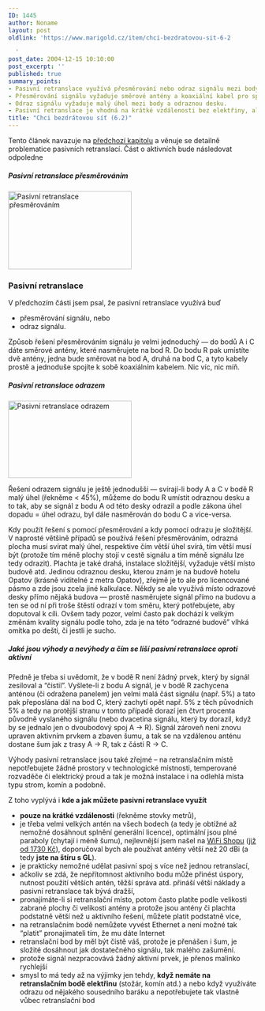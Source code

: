 ```yaml
---
ID: 1445
author: Noname
layout: post
oldlink: 'https://www.marigold.cz/item/chci-bezdratovou-sit-6-2

  '
post_date: 2004-12-15 10:10:00
post_excerpt: ''
published: true
summary_points:
- Pasivní retranslace využívá přesměrování nebo odraz signálu mezi body A a C.
- Přesměrování signálu vyžaduje směrové antény a koaxiální kabel pro spojení.
- Odraz signálu vyžaduje malý úhel mezi body a odraznou desku.
- Pasivní retranslace je vhodná na krátké vzdálenosti bez elektřiny, ale dražší.
title: "Chci bezdrátovou síť (6.2)"
---
```


<p>
Tento článek navazuje na <a href="/item/chci-bezdratovou-sit-6-1">předchozí kapitolu</a> a věnuje se detailně problematice pasivních retranslací. Část o aktivních bude následovat odpoledne</p>
<div class="rightbox">
<h5>Pasivní retranslace přesměrováním</h5>
<img src="/wp-content/uploads/cache/20041215-pasivretr1.gif" alt="Pasivní retranslace přesměrováním" width="250" height="158" /></div>
<h3>Pasivní retranslace</h3>
<p>
V předchozím části jsem psal, že pasivní retranslace využívá buď</p>

<ul>
<li>přesměrování signálu, nebo </li>
<li>odraz signálu. </li>
</ul>
<p>
Způsob řešení přesměrováním signálu je velmi jednoduchý — do bodů A i C dáte směrové antény, které nasměrujete na bod R. Do bodu R pak umístíte dvě antény, jedna bude směrovat na bod A, druhá na bod C, a tyto kabely prostě a jednoduše spojíte k sobě koaxiálním kabelem. Nic víc, nic míň.</p>

<!--more--><div class="rightbox">
<h5>Pasivní retranslace odrazem</h5>
<img src="/wp-content/uploads/cache/20041215-pasivretr2.gif" alt="Pasivní retranslace odrazem" width="250" height="156" /></div><p>
Řešení odrazem signálu je ještě jednodušší — svírají-li body A a C v bodě R malý úhel (řekněme &lt; 45%), můžeme do bodu R umístit odraznou desku a to tak, aby se signál z bodu A od této desky odrazil a podle zákona úhel dopadu = úhel odrazu, byl dále nasměrován do bodu C a vice-versa.</p>
<p>
Kdy použít řešení s pomocí přesměrování a kdy pomocí odrazu je složitější. V naprosté většině případů se používá řešení přesměrováním, odrazná plocha musí svírat malý úhel, respektive čím větší úhel svírá, tím větší musí být (protože tím méně plochy stojí v cestě signálu a tím méně signálu lze tedy odrazit). Plachta je také drahá, instalace složitější, vyžaduje větší místo budově atd. Jedinou odraznou desku, kterou znám je na budově hotelu Opatov (krásně viditelné z metra Opatov), zřejmě je to ale pro licencované pásmo a zde jsou zcela jiné kalkulace. Někdy se ale využívá místo odrazové desky přímo nějaká budova — prostě nasměrujete signál přímo na budovu a ten se od ní při troše štěstí odrazí v tom směru, který potřebujete, aby doputoval k cíli. Ovšem tady pozor, velmi často pak dochází k velkým změnám kvality signálu podle toho, zda je na této &#8220;odrazné budově&#8221; vlhká omítka po dešti, či jestli je sucho.</p>

<h5>Jaké jsou výhody a nevýhody a čím se liší pasivní retranslace oproti aktivní</h5>
<p>
Předně je třeba si uvědomit, že v bodě R není žádný prvek, který by signál zesiloval a &#8220;čistil&#8221;. Vyšlete-li z bodu A signál, je v bodě R zachycena anténou (či odražena panelem) jen velmi malá část signálu (např. 5%) a tato pak přeposlána dál na bod C, který zachytí opět např. 5% z těch původních 5% a tedy na protější stranu v tomto případě dorazí jen čtvrt procenta původně vyslaného signálu (nebo dvacetina signálu, který by dorazil, když by se jednalo jen o dvoubodový spoj A → R). Signál zároveň není znovu upraven aktivním prvkem a zbaven šumu, a tak se na vzdálenou anténu dostane šum jak z trasy A → R, tak z části R → C.</p>
<p>
Výhody pasivní retranslace jsou také zřejmé – na retranslačním místě nepotřebujete žádné prostory v technologické místnosti, temperované rozvaděče či elektrický proud a tak je možná instalace i na odlehlá místa typu strom, komín a podobně.</p>
<p>
Z toho vyplývá i <strong>kde a jak můžete pasivní retranslace využít</strong></p>

<ul>
<li><strong>pouze na krátké vzdálenosti</strong> (řekněme stovky metrů), </li>
<li>je třeba velmi velkých antén na všech bodech (a tedy je obtížné až nemožné dosáhnout splnění generální licence), optimální jsou plné paraboly (chytají i méně šumu), nejlevnější jsem našel na <a href="http://www.wifishop.cz/">WiFi Shopu</a> (<a href="http://www.wifishop.cz/inshop/scripts/set.asp?Level=81">již od 1730 Kč</a>), doporučoval bych ale používat antény větší než 20 dBi (a tedy <strong>jste na štíru s GL</strong>). </li>
<li>je prakticky nemožné udělat pasivní spoj s více než jednou retranslací, </li>
<li>ačkoliv se zdá, že nepřítomnost aktivního bodu může přinést úspory, nutnost použití větších antén, těžší správa atd. přináší větší náklady a pasivní retranslace tak bývá dražší, </li>
<li>pronajímáte-li si retranslační místo, potom často platíte podle velikosti zabrané plochy či velikosti antény a protože jsou antény či plachta podstatně větší než u aktivního řešení, můžete platit podstatně více, </li>
<li>na retranslačním bodě nemůžete vyvést Ethernet a není možné tak &#8220;platit&#8221; pronajímateli tím, že mu dáte Internet </li>
<li>retranslační bod by měl být čistě váš, protože je přenášen i šum, je složité dosáhnout jak dostatečného signálu, tak malého zašumění. </li>
<li>protože signál nezpracovává žádný aktivní prvek, je přenos malinko rychlejší </li>
<li>smysl to má tedy až na výjimky jen tehdy, <strong>když nemáte na retranslačním bodě elektřinu</strong> (stožár, komín atd.) a nebo když využíváte odrazu od nějakého sousedního baráku a nepotřebujete tak vlastně vůbec retranslační bod </li>
</ul>